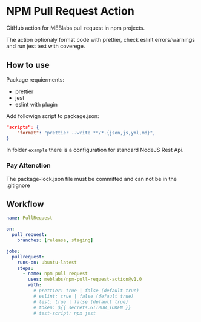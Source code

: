 # NPM Pull Request Action

GitHub action for MEBlabs pull request in npm projects.

The action optionaly format code with prettier, check eslint errors/warnings and run jest test with coverege.

## How to use

Package requierments:

- prettier 
- jest 
- eslint with plugin

Add followign script to package.json:

```json
"scripts": {
	"format": "prettier --write **/*.{json,js,yml,md}",
}
```

In folder `example` there is a configuration for standard NodeJS Rest Api.

### Pay Attenction
The package-lock.json file must be committed and can not be in the .gitignore

## Workflow

```yml
name: PullRequest

on:
  pull_request:
    branches: [release, staging]

jobs:
  pullrequest:
    runs-on: ubuntu-latest
    steps:
      - name: npm pull request
        uses: meblabs/npm-pull-request-action@v1.0
        with:
          # prettier: true | false (default true)
          # eslint: true | false (default true)
          # test: true | false (default true)
          # token: ${{ secrets.GITHUB_TOKEN }}
          # test-script: npx jest
```
